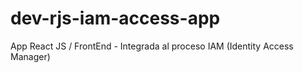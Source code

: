 # dev-rjs-iam-access-app
App React JS / FrontEnd - Integrada al proceso IAM (Identity Access Manager)
